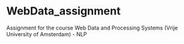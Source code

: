 # WebData_assignment
Assignment for the course Web Data and Processing Systems (Vrije University of Amsterdam) - NLP
